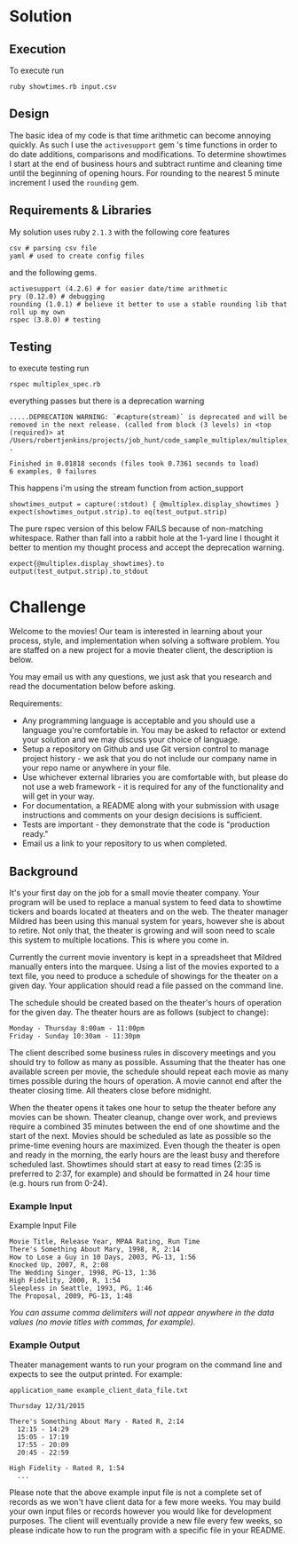 
# Solution

## Execution
To execute run

```
ruby showtimes.rb input.csv
```

## Design

The basic idea of my code is that time arithmetic can become annoying quickly.  As such I use the `activesupport` gem 's time functions in order to do date additions, comparisons and modifications.  To determine showtimes I start at the end of business hours and subtract runtime and cleaning time until the beginning of opening hours.  For rounding to the nearest 5 minute increment I used the `rounding` gem.  

## Requirements & Libraries

My solution uses ruby `2.1.3` with the following core features

```
csv # parsing csv file
yaml # used to create config files 
```

and the following gems.  

```
activesupport (4.2.6) # for easier date/time arithmetic
pry (0.12.0) # debugging
rounding (1.0.1) # believe it better to use a stable rounding lib that roll up my own
rspec (3.8.0) # testing
```

## Testing

to execute testing run

```
rspec multiplex_spec.rb
```


everything passes but there is a deprecation warning

```
.....DEPRECATION WARNING: `#capture(stream)` is deprecated and will be removed in the next release. (called from block (3 levels) in <top (required)> at /Users/robertjenkins/projects/job_hunt/code_sample_multiplex/multiplex_spec.rb:66)
.

Finished in 0.01818 seconds (files took 0.7361 seconds to load)
6 examples, 0 failures

```


This happens i'm using the stream function from action_support

```
showtimes_output = capture(:stdout) { @multiplex.display_showtimes }
expect(showtimes_output.strip).to eq(test_output.strip)
```

The pure rspec version of this below FAILS because of non-matching whitespace.  Rather than fall into a rabbit hole at the 1-yard line I thought it better to mention my thought process and accept the deprecation warning.
 
```
expect{@multiplex.display_showtimes}.to output(test_output.strip).to_stdout
```





# Challenge

Welcome to the movies! Our team is interested in learning about your process, style, and implementation when solving a software problem. You are staffed on a new project for a movie theater client, the description is below. 

You may email us with any questions, we just ask that you research  and read the documentation below before asking.

Requirements:

* Any programming language is acceptable and you should use a language you're comfortable in. You may be asked to refactor or extend your solution and we may discuss your choice of language.
* Setup a repository on Github and use Git version control to manage project history - we ask that you do not include our company name in your repo name or anywhere in your file.
* Use whichever external libraries you are comfortable with, but please do not use a web framework - it is required for any of the functionality and will get in your way.
* For documentation, a README along with your submission with usage instructions and comments on your design decisions is sufficient.
* Tests are important - they demonstrate that the code is "production ready."
* Email us a link to your repository to us when completed.

## Background

It's your first day on the job for a small movie theater company. Your program will be used to replace a manual system to feed data to showtime tickers and boards located at theaters and on the web. The theater manager Mildred has been using this manual system for years, however she is about to retire. Not only that, the theater is growing and will soon need to scale this system to multiple locations. This is where you come in.

Currently the current movie inventory is kept in a spreadsheet that Mildred manually enters into the marquee. Using a list of the movies exported to a text file, you need to produce a schedule of showings for the theater on a given day. Your application should read a file passed on the command line.

The schedule should be created based on the theater's hours of operation for the given day. The theater hours are as follows (subject to change):

```
Monday - Thursday 8:00am - 11:00pm
Friday - Sunday 10:30am - 11:30pm
```

The client described some business rules in discovery meetings and you should try to follow as many as possible. Assuming that the theater has one available screen per movie, the schedule should repeat each movie as many times possible during the hours of operation. A movie cannot end after the theater closing time. All theaters close before midnight.

When the theater opens it takes one hour to setup the theater before any movies can be shown. Theater cleanup, change over work, and previews require a combined 35 minutes between the end of one showtime and the start of the next. Movies should be scheduled as late as possible so the prime-time evening hours are maximized. Even though the theater is open and ready in the morning, the early hours are the least busy and therefore scheduled last. Showtimes should start at easy to read times (2:35 is preferred to 2:37, for example) and should be formatted in 24 hour time (e.g. hours run from 0-24).

### Example Input

Example Input File

```
Movie Title, Release Year, MPAA Rating, Run Time
There's Something About Mary, 1998, R, 2:14
How to Lose a Guy in 10 Days, 2003, PG-13, 1:56
Knocked Up, 2007, R, 2:08
The Wedding Singer, 1998, PG-13, 1:36
High Fidelity, 2000, R, 1:54
Sleepless in Seattle, 1993, PG, 1:46
The Proposal, 2009, PG-13, 1:48
```

_You can assume comma delimiters will not appear anywhere in the data values (no movie titles with commas, for example)._

### Example Output

Theater management wants to run your program on the command line and expects to see the output printed. For example:

```
application_name example_client_data_file.txt

Thursday 12/31/2015

There's Something About Mary - Rated R, 2:14
  12:15 - 14:29
  15:05 - 17:19
  17:55 - 20:09
  20:45 - 22:59

High Fidelity - Rated R, 1:54
  ...
```

Please note that the above example input file is not a complete set of records as we won't have client data for a few more weeks. You may build your own input files or records however you would like for development purposes. The client will eventually provide a new file every few weeks, so please indicate how to run the program with a specific file in your README.
